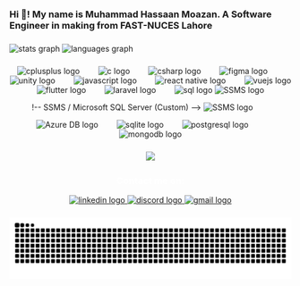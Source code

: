 <h3 align="left">Hi 👋! My name is Muhammad Hassaan Moazan. A Software Engineer in making from FAST-NUCES Lahore</h3>

###

<div align="left">
  <img src="https://github-readme-stats.vercel.app/api?username=MHM0321&hide_title=false&hide_rank=false&show_icons=true&include_all_commits=true&count_private=true&disable_animations=false&theme=dracula&locale=en&hide_border=false" height="150" alt="stats graph"  />
  <img src="https://github-readme-stats.vercel.app/api/top-langs?username=MHM0321&locale=en&hide_title=false&layout=compact&card_width=320&langs_count=5&theme=dracula&hide_border=false" height="140" alt="languages graph"  />
</div>

###

<div align="center">
  <img src="https://cdn.jsdelivr.net/gh/devicons/devicon/icons/cplusplus/cplusplus-original.svg" height="55" alt="cplusplus logo"  />
  <img width="25" />
  <img src="https://cdn.jsdelivr.net/gh/devicons/devicon/icons/c/c-original.svg" height="55" alt="c logo"  />
  <img width="25" />
  <img src="https://cdn.jsdelivr.net/gh/devicons/devicon/icons/csharp/csharp-original.svg" height="55" alt="csharp logo"  />
  <img width="25" />
  <img src="https://cdn.jsdelivr.net/gh/devicons/devicon/icons/figma/figma-original.svg" height="55" alt="figma logo"  />
  <img width="25" />
  <img src="https://cdn.jsdelivr.net/gh/devicons/devicon/icons/unity/unity-original.svg" height="55" alt="unity logo"  />
  <img width="25" />
  <img src="https://cdn.jsdelivr.net/gh/devicons/devicon/icons/javascript/javascript-original.svg" height="55" alt="javascript logo" />
  <img width="25" />
  <img src="https://cdn.jsdelivr.net/gh/devicons/devicon/icons/react/react-original.svg" height="55" alt="react native logo" />
  <img width="25" />
  <img src="https://cdn.jsdelivr.net/gh/devicons/devicon/icons/vuejs/vuejs-original.svg" height="55" alt="vuejs logo" />
  <img width="25" />
  <img src="https://cdn.jsdelivr.net/gh/devicons/devicon/icons/flutter/flutter-original.svg" height="55" alt="flutter logo" />
  <img width="25" />
  <img src="https://cdn.jsdelivr.net/gh/devicons/devicon/icons/laravel/laravel-original.svg" height="55" alt="laravel logo" />
  <img width="25" />
  <img src="https://cdn.jsdelivr.net/gh/devicons/devicon/icons/mysql/mysql-original.svg" height="55" alt="sql logo" />
   <img src="https://upload.wikimedia.org/wikipedia/commons/8/87/Sql_data_base_with_logo.png" height="55" alt="SSMS logo" />
  <img width="25" />


  !-- SSMS / Microsoft SQL Server (Custom) -->
  <img src="https://upload.wikimedia.org/wikipedia/commons/8/87/Sql_data_base_with_logo.png" height="55" alt="SSMS logo" />
  <img width="25" />

  <!-- Azure Database (Custom) -->
  <img src="https://learn.microsoft.com/en-us/sql/ssms/media/ssms-icon.png" height="55" alt="Azure DB logo" />
  <img width="25" />

  <!-- SQLite -->
  <img src="https://cdn.jsdelivr.net/gh/devicons/devicon/icons/sqlite/sqlite-original.svg" height="55" alt="sqlite logo" />
  <img width="25" />

  <!-- PostgreSQL -->
  <img src="https://cdn.jsdelivr.net/gh/devicons/devicon/icons/postgresql/postgresql-original.svg" height="55" alt="postgresql logo" />
  <img width="25" />

  <!-- MongoDB -->
  <img src="https://cdn.jsdelivr.net/gh/devicons/devicon/icons/mongodb/mongodb-original.svg" height="55" alt="mongodb logo" />
</div>

###

<div align="center">
  <img height="190" src="https://i.makeagif.com/media/10-19-2016/FfSegc.gif"  />
</div>

###

<h3 align="center" style="color: white; font-weight: bold;">Contact me on:</h3>

<div align="center">
  <a href="https://www.linkedin.com/in/muhammad-hassaan-moazan-431243317/" target="_blank">
    <img src="https://raw.githubusercontent.com/maurodesouza/profile-readme-generator/master/src/assets/icons/social/linkedin/default.svg" width="80" height="55" alt="linkedin logo" />
  </a>

  <a href="https://discord.com/users/522370417474797588" target="_blank">
    <img src="https://raw.githubusercontent.com/maurodesouza/profile-readme-generator/master/src/assets/icons/social/discord/default.svg" width="80" height="55" alt="discord logo"  />
  </a>
  <a href="https://boxloid0321321@gmail.com" target="_blank">
    <img src="https://raw.githubusercontent.com/maurodesouza/profile-readme-generator/master/src/assets/icons/social/gmail/default.svg" width="80" height="55" alt="gmail logo"  />
  </a>
</div>


###

<img src="https://raw.githubusercontent.com/MHM0321/MHM0321/output/snake.svg" alt="Snake animation" />

###
